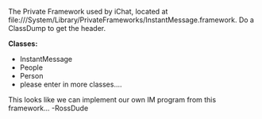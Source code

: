 


The Private Framework used by iChat, located at file:///System/Library/PrivateFrameworks/InstantMessage.framework.  Do a ClassDump to get the header.

**Classes:**

* InstantMessage
* People
* Person
* please enter in more classes....


This looks like we can implement our own IM program from this framework... -RossDude
